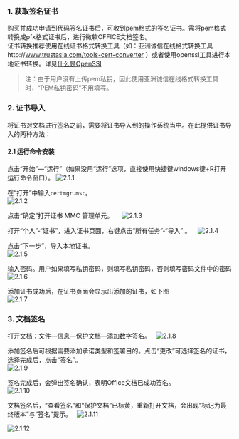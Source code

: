 ### 1. 获取签名证书

购买并成功申请到代码签名证书后，可收到pem格式的签名证书。需将pem格式转换成pfx格式证书后，进行微软OFFICE文档签名。  
证书转换推荐使用在线证书格式转换工具（如：亚洲诚信在线格式转换工具http://www.trustasia.com/tools-cert-converter ）或者使用openssl工具进行本地证书转换。详见[什么是OpenSSl](/document/product/400/5707)

> 注：由于用户没有上传pem私钥，因此使用亚洲诚信在线格式转换工具时，“PEM私钥密码”不用填写。

### 2. 证书导入

将证书对文档进行签名之前，需要将证书导入到的操作系统当中。在此提供证书导入的两种方法：

#### 2.1 运行命令安装

点击“开始”—“运行”（如果没用“运行”选项，直接使用快捷键windows键+R打开运行命令窗口）。
![2.1.1](http://imgcache.tcecqpoc.fsphere.cn/image/mc.qcloudimg.com/static/img/9fccde0606d4eb9db9ff0f52afe52d6a/image.png)

在“打开”中输入`certmgr.msc`。  
![2.1.2](http://imgcache.tcecqpoc.fsphere.cn/image/mc.qcloudimg.com/static/img/0ce12c604fc7796a2dbadb4c66bba3bf/image.png)  

点击“确定”打开证书 MMC 管理单元。    
![2.1.3](http://imgcache.tcecqpoc.fsphere.cn/image/mc.qcloudimg.com/static/img/678b8cf3f83722ca14cbe7685efeff8e/image.png)  

打开“个人”-“证书”，进入证书页面，右键点击“所有任务”-“导入” 。   
![2.1.4](http://imgcache.tcecqpoc.fsphere.cn/image/mc.qcloudimg.com/static/img/9efaae8c2e0519cce47827aafb50e387/image.png)  

点击“下一步”，导入本地证书。   
![2.1.5](http://imgcache.tcecqpoc.fsphere.cn/image/mc.qcloudimg.com/static/img/104aab6246e93fcff4e9b338b36344d2/image.png)   

输入密码。用户如果填写私钥密码，则填写私钥密码，否则填写密码文件中的密码  
![2.1.6](http://imgcache.tcecqpoc.fsphere.cn/image/mc.qcloudimg.com/static/img/6d93a81ac84708bf99ae3e6057649e36/image.png)    

添加证书成功后，在证书页面会显示出添加的证书，如下图  
![2.1.7](http://imgcache.tcecqpoc.fsphere.cn/image/mc.qcloudimg.com/static/img/8b2cbf852042857c88491ff73a31a8c7/image.png)    

### 3. 文档签名

打开文档：文件—信息—保护文档—添加数字签名。  
![2.1.8](http://imgcache.tcecqpoc.fsphere.cn/image/mc.qcloudimg.com/static/img/0a046ab44e9ec5a263fab03d6fd5a245/image.png)    

添加签名后可根据需要添加承诺类型和签署目的。点击“更改”可选择签名的证书，选择完成后，点击“签名”。  
![2.1.9](http://imgcache.tcecqpoc.fsphere.cn/image/mc.qcloudimg.com/static/img/e53e0dbebbaf847c8e57e15d081a446d/image.png)     

签名完成后，会弹出签名确认，表明Office文档已成功签名。  
![2.1.10](http://imgcache.tcecqpoc.fsphere.cn/image/mc.qcloudimg.com/static/img/1a3b1df6efccaf4a8ef957e516ba231f/image.png)    

文档签名后，“查看签名”和“保护文档”已标黄，重新打开文档，会出现“标记为最终版本”与“签名”提示。    
![2.1.11](http://imgcache.tcecqpoc.fsphere.cn/image/mc.qcloudimg.com/static/img/c4c57c3269972f3474d560c5ac223af6/image.png)    

![2.1.12](http://imgcache.tcecqpoc.fsphere.cn/image/mc.qcloudimg.com/static/img/8e49db5a9287d4692748132121093e7c/12.png)    
